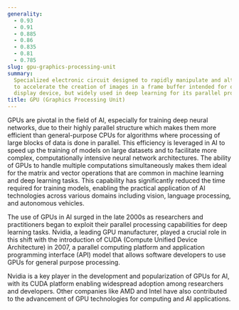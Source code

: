 ```yaml
---
generality:
  - 0.93
  - 0.91
  - 0.885
  - 0.86
  - 0.835
  - 0.81
  - 0.785
slug: gpu-graphics-processing-unit
summary:
  Specialized electronic circuit designed to rapidly manipulate and alter memory
  to accelerate the creation of images in a frame buffer intended for output to a
  display device, but widely used in deep learning for its parallel processing capabilities.
title: GPU (Graphics Processing Unit)
---
```


GPUs are pivotal in the field of AI, especially for training deep neural networks, due to their highly parallel structure which makes them more efficient than general-purpose CPUs for algorithms where processing of large blocks of data is done in parallel. This efficiency is leveraged in AI to speed up the training of models on large datasets and to facilitate more complex, computationally intensive neural network architectures. The ability of GPUs to handle multiple computations simultaneously makes them ideal for the matrix and vector operations that are common in machine learning and deep learning tasks. This capability has significantly reduced the time required for training models, enabling the practical application of AI technologies across various domains including vision, language processing, and autonomous vehicles.

The use of GPUs in AI surged in the late 2000s as researchers and practitioners began to exploit their parallel processing capabilities for deep learning tasks. Nvidia, a leading GPU manufacturer, played a crucial role in this shift with the introduction of CUDA (Compute Unified Device Architecture) in 2007, a parallel computing platform and application programming interface (API) model that allows software developers to use GPUs for general purpose processing.

Nvidia is a key player in the development and popularization of GPUs for AI, with its CUDA platform enabling widespread adoption among researchers and developers. Other companies like AMD and Intel have also contributed to the advancement of GPU technologies for computing and AI applications.
